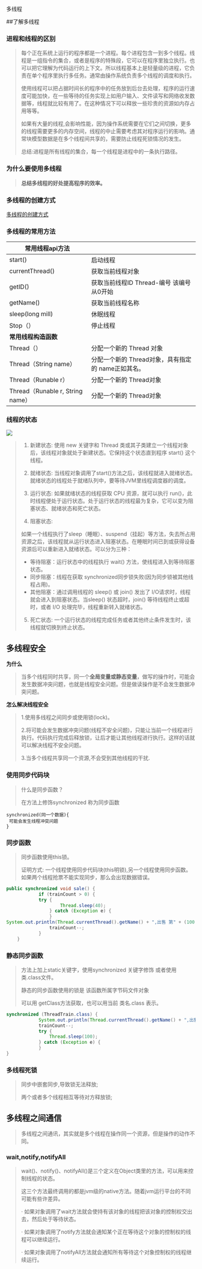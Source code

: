 多线程

##了解多线程

### 进程和线程的区别

>每个正在系统上运行的程序都是一个进程。每个进程包含一到多个线程。线程是一组指令的集合，或者是程序的特殊段，它可以在程序里独立执行。也可以把它理解为代码运行的上下文。所以线程基本上是轻量级的进程，它负责在单个程序里执行多任务。通常由操作系统负责多个线程的调度和执行。
>
>使用线程可以把占据时间长的程序中的任务放到后台去处理，程序的运行速度可能加快，在一些等待的任务实现上如用户输入、文件读写和网络收发数据等，线程就比较有用了。在这种情况下可以释放一些珍贵的资源如内存占用等等。
>
>如果有大量的线程,会影响性能，因为操作系统需要在它们之间切换，更多的线程需要更多的内存空间，线程的中止需要考虑其对程序运行的影响。通常块模型数据是在多个线程间共享的，需要防止线程死锁情况的发生。
>
>总结:进程是所有线程的集合，每一个线程是进程中的一条执行路径。

### 为什么要使用多线程

>**总结多线程的好处提高程序的效率。**

### 多线程的创建方式

[多线程的创建方式](线程创建方式使用.md)

### 多线程的常用方法

| **常用线程****api****方法**      |                                                    |
| -------------------------------- | -------------------------------------------------- |
| start()                          | 启动线程                                           |
| currentThread()                  | 获取当前线程对象                                   |
| getID()                          | 获取当前线程ID   Thread-编号 该编号从0开始         |
| getName()                        | 获取当前线程名称                                   |
| sleep(long mill)                 | 休眠线程                                           |
| Stop（）                         | 停止线程                                           |
| **常用线程构造函数**             |                                                    |
| Thread（）                       | 分配一个新的 Thread 对象                           |
| Thread（String name）            | 分配一个新的 Thread对象，具有指定的 name正如其名。 |
| Thread（Runable r）              | 分配一个新的 Thread对象                            |
| Thread（Runable r, String name） | 分配一个新的 Thread对象                            |

### 线程的状态

![](https://note.youdao.com/yws/public/resource/68bba2bcc59acb94a07c2dcac2dd0c6c/xmlnote/9577358869A442A78007CDD2D1F66430/4621)

>1. 新建状态:
>   使用 new 关键字和 Thread 类或其子类建立一个线程对象后，该线程对象就处于新建状态。它保持这个状态直到程序 start() 这个线程。
>
>2. 就绪状态:
>   当线程对象调用了start()方法之后，该线程就进入就绪状态。就绪状态的线程处于就绪队列中，要等待JVM里线程调度器的调度。
>
>3. 运行状态:
>   如果就绪状态的线程获取 CPU 资源，就可以执行 run()，此时线程便处于运行状态。处于运行状态的线程最为复杂，它可以变为阻塞状态、就绪状态和死亡状态。
>
>4. 阻塞状态:
>
>   如果一个线程执行了sleep（睡眠）、suspend（挂起）等方法，失去所占用资源之后，该线程就从运行状态进入阻塞状态。在睡眠时间已到或获得设备资源后可以重新进入就绪状态。可以分为三种：
>
>   - 等待阻塞：运行状态中的线程执行 wait() 方法，使线程进入到等待阻塞状态。
>   - 同步阻塞：线程在获取 synchronized同步锁失败(因为同步锁被其他线程占用)。
>   - 其他阻塞：通过调用线程的 sleep() 或 join() 发出了 I/O请求时，线程就会进入到阻塞状态。当sleep() 状态超时，join() 等待线程终止或超时，或者 I/O 处理完毕，线程重新转入就绪状态。
>
>5. 死亡状态:
>   一个运行状态的线程完成任务或者其他终止条件发生时，该线程就切换到终止状态。
>
>

## 多线程安全

**为什么**

>当多个线程同时共享，同一个**全局变量或静态变量**，做写的操作时，可能会发生数据冲突问题，也就是线程安全问题。但是做读操作是不会发生数据冲突问题。

**怎么解决线程安全**

>1.使用多线程之间同步或使用锁(lock)。
>
>2.将可能会发生数据冲突问题(线程不安全问题)，只能让当前一个线程进行执行。代码执行完成后释放锁，让后才能让其他线程进行执行。这样的话就可以解决线程不安全问题。
>
>3.当多个线程共享同一个资源,不会受到其他线程的干扰.

### 使用同步代码块

>什么是同步函数？
>
>在方法上修饰synchronized 称为同步函数

```
synchronized(同一个数据){
 可能会发生线程冲突问题
}
```

### 同步函数

>同步函数使用this锁。
>
>证明方式: 一个线程使用同步代码块(this明锁),另一个线程使用同步函数。如果两个线程抢票不能实现同步，那么会出现数据错误。

```java
public synchronized void sale() {
			if (trainCount > 0) { 
			try {
					Thread.sleep(40);
				} catch (Exception e) {
				}
System.out.println(Thread.currentThread().getName() + ",出售 第" + (100 - trainCount + 1) + "张票.");
				trainCount--;
			}
	}
```

### 静态同步函数

>方法上加上static关键字，使用synchronized 关键字修饰 或者使用类.class文件。
>
>静态的同步函数使用的锁是 该函数所属字节码文件对象 
>
>可以用 getClass方法获取，也可以用当前 类名.class 表示。

```java
synchronized (ThreadTrain.class) {
			System.out.println(Thread.currentThread().getName() + ",出售 第" + (100 - trainCount + 1) + "张票.");
			trainCount--;
			try {
				Thread.sleep(100);
			} catch (Exception e) {
			}
}
```

### 多线程死锁

>同步中嵌套同步,导致锁无法释放;
>
>两个或者多个线程相互等待对方释放锁;

## 多线程之间通信

> 多线程之间通讯，其实就是多个线程在操作同一个资源，但是操作的动作不同。

### wait,notify,notifyAll

>wait()、notify()、notifyAll()是三个定义在Object类里的方法，可以用来控制线程的状态。
>
>这三个方法最终调用的都是jvm级的native方法。随着jvm运行平台的不同可能有些许差异。
>
>·    如果对象调用了wait方法就会使持有该对象的线程把该对象的控制权交出去，然后处于等待状态。
>
>·    如果对象调用了notify方法就会通知某个正在等待这个对象的控制权的线程可以继续运行。
>
>·    如果对象调用了notifyAll方法就会通知所有等待这个对象控制权的线程继续运行。
>
>











